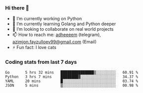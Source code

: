 ### Hi there 👋

<!--
**adheeeem/adheeeem** is a ✨ _special_ ✨ repository because its `README.md` (this file) appears on your GitHub profile.

Here are some ideas to get you started:
-->
- 🔭 I’m currently working on Python
- 🌱 I’m currently learning Golang and Python deeper
- 👯 I’m looking to collaborate on real world projects
- 📫 How to reach me: [adheeeem](https://t.me/adheeeem) (telegram), azimjon.fayzulloev99@gmail.com (Email)
- ⚡ Fun fact: I love cats 


### Coding stats from last 7 days
<!--START_SECTION:waka-->

```text
Go       5 hrs 32 mins   ███████████████▒░░░░░░░░░   60.91 %
Python   3 hrs 7 mins    ████████▓░░░░░░░░░░░░░░░░   34.37 %
YAML     20 mins         █░░░░░░░░░░░░░░░░░░░░░░░░   03.74 %
JSON     5 mins          ▒░░░░░░░░░░░░░░░░░░░░░░░░   00.98 %
```

<!--END_SECTION:waka-->
